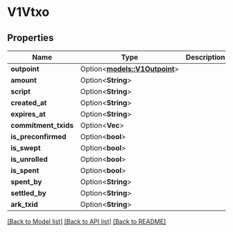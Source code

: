 # V1Vtxo

## Properties

| Name                 | Type                                            | Description | Notes      |
| -------------------- | ----------------------------------------------- | ----------- | ---------- |
| **outpoint**         | Option<[**models::V1Outpoint**](v1Outpoint.md)> |             | [optional] |
| **amount**           | Option<**String**>                              |             | [optional] |
| **script**           | Option<**String**>                              |             | [optional] |
| **created_at**       | Option<**String**>                              |             | [optional] |
| **expires_at**       | Option<**String**>                              |             | [optional] |
| **commitment_txids** | Option<**Vec<String>**>                         |             | [optional] |
| **is_preconfirmed**  | Option<**bool**>                                |             | [optional] |
| **is_swept**         | Option<**bool**>                                |             | [optional] |
| **is_unrolled**      | Option<**bool**>                                |             | [optional] |
| **is_spent**         | Option<**bool**>                                |             | [optional] |
| **spent_by**         | Option<**String**>                              |             | [optional] |
| **settled_by**       | Option<**String**>                              |             | [optional] |
| **ark_txid**         | Option<**String**>                              |             | [optional] |

[[Back to Model list]](../README.md#documentation-for-models) [[Back to API list]](../README.md#documentation-for-api-endpoints) [[Back to README]](../README.md)
